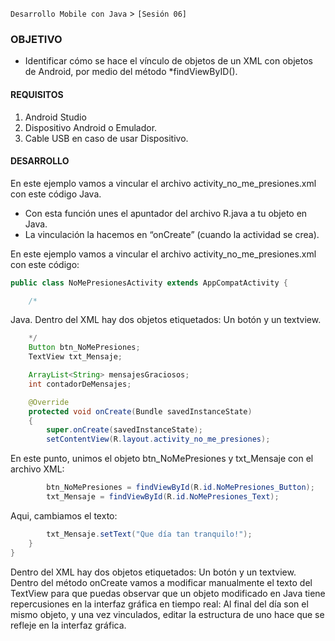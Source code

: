 `Desarrollo Mobile con Java` > `[Sesión 06]`

### OBJETIVO 
 - Identificar cómo se hace el vínculo de objetos de un XML con objetos de Android, por medio del método *findViewByID().

#### REQUISITOS 
1. Android Studio
2. Dispositivo Android o Emulador.
3. Cable USB en caso de usar Dispositivo. 

#### DESARROLLO
En este ejemplo vamos a vincular el archivo activity_no_me_presiones.xml con este código Java. 
- Con esta función unes el apuntador del archivo R.java a tu objeto en Java.
- La vinculación la hacemos en “onCreate” (cuando la actividad se crea).

En este ejemplo vamos a vincular el archivo activity_no_me_presiones.xml con este código:

```java
public class NoMePresionesActivity extends AppCompatActivity {

    /*
```
Java. Dentro del XML hay dos objetos etiquetados: Un botón y un textview.

```java
    */
    Button btn_NoMePresiones;
    TextView txt_Mensaje;

    ArrayList<String> mensajesGraciosos;
    int contadorDeMensajes;

    @Override
    protected void onCreate(Bundle savedInstanceState)
    {
        super.onCreate(savedInstanceState);
        setContentView(R.layout.activity_no_me_presiones);
```

En este punto, unimos el objeto btn_NoMePresiones y txt_Mensaje con el archivo XML:

```java
        btn_NoMePresiones = findViewById(R.id.NoMePresiones_Button);
        txt_Mensaje = findViewById(R.id.NoMePresiones_Text);
```

Aqui, cambiamos el texto:

```java
        txt_Mensaje.setText("Que día tan tranquilo!");
    }
}

```


Dentro del XML hay dos objetos etiquetados: Un botón y un textview. Dentro del método onCreate vamos a modificar manualmente el texto del TextView para que puedas observar que un objeto modificado en Java tiene repercusiones en la interfaz gráfica en tiempo real: Al final del día son el mismo objeto, y una vez vinculados, editar la estructura de uno hace que se refleje en la interfaz gráfica. 

